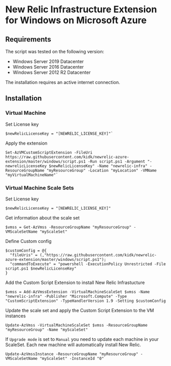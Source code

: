 # New Relic Infrastructure Extension for Windows on Microsoft Azure

## Requirements

The script was tested on the following version:
* Windows Server 2019 Datacenter
* Windows Server 2016 Datacenter
* Windows Server 2012 R2 Datacenter

The installation requires an active internet connection.

## Installation

### Virtual Machine

Set License key
```
$newRelicLicenseKey = "[NEWRELIC_LICENSE_KEY]"`
```

Apply the extension
```
Set-AzVMCustomScriptExtension -FileUri https://raw.githubusercontent.com/kidk/newrelic-azure-extension/master/windows/script.ps1 -Run script.ps1 -Argument "-newrelicLicenseKey $newRelicLicenseKey" -Name "newrelic-infra" -ResourceGroupName "myResourceGroup" -Location "myLocation" -VMName "myVirtualMachineName"`
```

### Virtual Machine Scale Sets

Set License key
```
$newRelicLicenseKey = "[NEWRELIC_LICENSE_KEY]"
```

Get information about the scale set
```
$vmss = Get-AzVmss -ResourceGroupName "myResourceGroup" -VMScaleSetName "myScaleSet"
```

Define Custom config
```
$customConfig = @{
  "fileUris" = (,"https://raw.githubusercontent.com/kidk/newrelic-azure-extension/master/windows/script.ps1");
  "commandToExecute" = "powershell -ExecutionPolicy Unrestricted -File script.ps1 $newRelicLicenseKey"
}
```

Add the Custom Script Extension to install New Relic Infrastucture
```
$vmss = Add-AzVmssExtension -VirtualMachineScaleSet $vmss -Name "newrelic-infra" -Publisher "Microsoft.Compute" -Type "CustomScriptExtension" -TypeHandlerVersion 1.9 -Setting $customConfig
```

Update the scale set and apply the Custom Script Extension to the VM instances
```
Update-AzVmss -VirtualMachineScaleSet $vmss -ResourceGroupName "myResourceGroup" -Name "myScaleSet"
```

If `Upgrade mode` is set to `Manual` you need to update each machine in your ScaleSet. Each new machine will automatically install New Relic.
```
Update-AzVmssInstance -ResourceGroupName "myResourceGroup" -VMScaleSetName "myScaleSet" -InstanceId "0"
```
